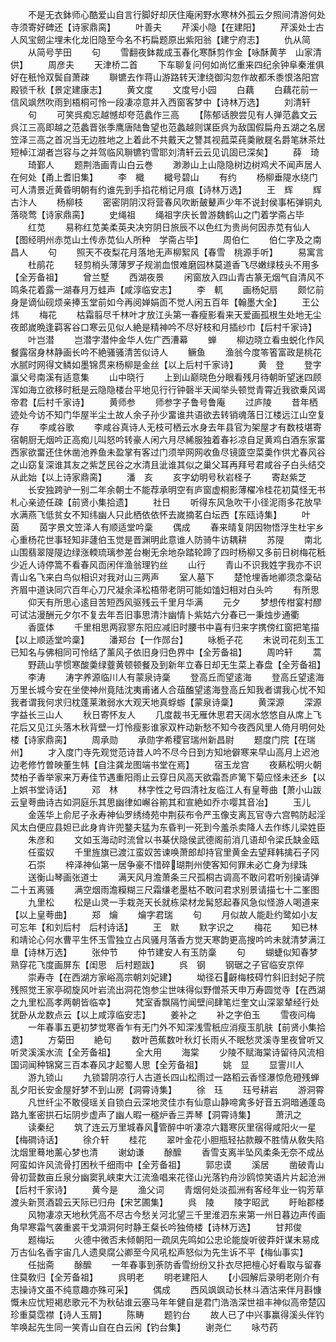 <!-- { "loadSidebar": true } -->
　　不是无衣鉢师心酷爱山自言行脚好却厌住庵闲野水寒林外孤云夕照间清游何处寺须寄好碑还【诗家鼎脔】
　　叶善夫
　　芹溪小隐【在建阳】
　　芹溪处士古人风宝劒尘埋未化龙旧隐至今名不朽扁题原出紫阳翁【建宁府志】
　　仇从简
　　从简号芋田
　　句
　　雪翻夜鉢裁成玉春化寒酥剪作金【咏酥黄芋　山家清供】
　　周彦夫
　　天津桥二首
　　下车聊复问何如尚忆重来四纪余钟阜秦淮俱好在秖怜双鬓自萧疎
　　聨镳去作蒋山游路转天津绕御沟忽作故都禾黍恨洛阳宫殿锁千秋【景定建康志】
　　黄文度
　　文度号小园
　　白藕
　　白藕花前一信风飒然吹雨到梧桐可怜一段凄凉意并入西窗客梦中【诗林万选】
　　刘清轩
　　句
　　可笑呉痴忘越憾却夸范蠡作三高
　　【陈郁话腴尝见有人弹范蠡文云呉江三高即越之范蠡晋张季鹰唐陆鲁望也范蠡越则谋臣呉为敌国假扁舟五湖之名居笠泽三高之首况当无边胜地之上着此不共戴天之讐其视菰菜莼羮敝屣名爵笔牀茶灶短棹江湖者岂容与之并驾临风聨镳钓雪耶刘清轩云云见讥固已深矣】
　　薛　琦
　　琦鄞人
　　题荆浩画青山白云巻
　　渺渺山上山隐隐树边树鸡犬不闻声居人在何处【甬上耆旧集】
　　李　檝
　　檝号碧山
　　有约
　　杨柳垂隄水绕门可人清景近黄昏明朝有约谁先到手掐花梢记月痕【诗林万选】
　　王　辉
　　辉古汴人
　　杨柳枝
　　密密阴阴汉将营春风吹断皷鼙声少年不说封侯事柘弹铜丸落晓莺【诗家鼎脔】
　　史绳祖
　　绳祖字庆长曽游魏鹤山之门着学斋占毕
　　红苋
　　易称红苋美柔英夬决穷阴日旅辰不以色红为贵尚何因赤苋有仙人【图经明州赤苋山土传赤苋仙人所种　学斋占毕】
　　周伯仁
　　伯仁字及之南昌人
　　句
　　照天不夜梨花月落地无声柳絮风【春雪　桃源手听】
　　易寓言
　　杜鹃花
　　轻剪梢头薄薄罗子规湔血恨难磨园林莫道香飞尽嫩绿枝头不用多【全芳备祖】
　　曾兰墅
　　西湖夜景
　　闲窗放入四山青古篆无烟气自清风不鸣条花着露一湖春月万蛙声【咸淳临安志】
　　李　軏
　　画杨妃扇
　　颇忆前身是谪仙砚烦亲捧玉堂前如今再阅婵娟靣不觉人闲五百年【翰墨大全】
　　王公炜
　　梅花
　　枯霜翦尽千林叶才放江头第一春瘦影看来天爱画孤根生处地无尘夜郎嵗晩逢羁客谷口寒云见似人絶是精神吟不尽好枝和月插纱巾【后村千家诗】
　　叶岂潜
　　岂潜字潜仲金华人佐广西漕幕
　　蝉
　　柳边晓立看虫蜕化作风餐露宿身林静画长吟不絶骚骚清苦似诗人
　　鳜鱼
　　渔翁今度笭箵富政是桃花水腻时网得文鳞如墨锦贯来杨柳是金丝【以上后村千家诗】
　　黄　登
　　登字瀛父号南溪有适意集
　　山中晓行
　　上到山巅晓色分眼看残月待朝昕望迷四顾浑如海立欲移时秖是云隐隐楼台平地见行行钟磬半天闻举头顿觉青霄近我欲乗风谒帝君【后村千家诗】
　　黄师参
　　师参字子鲁号鲁庵
　　过庐陵
　　昔年栖迹处今访不知门华屋半尘土故人余子孙少畱谁共语欲去转销魂落日江楼远江山空复存
　　李咸谷歌
　　李咸谷真诗人无枝可栖云水身去年县官为架屋才有数枝堪寄宿朝厨无烟吟正高痴儿叫怒吟转豪人闲六月尽絺服独着春衫凉自足黄鸡白酒东家畱西家欲畱还住休凿池养鱼未盈掌有客过门须举网网收鱼尽镜匳空菜羮作供尤春风谷之山窈复深谁其友之紫芝民谷之水清且泚谁其似之巢父耳再拜号君咸谷子白头结交从此始【以上诗家鼎脔】
　　潘　亥
　　亥字幼明号秋岩柽子
　　寄赵紫芝
　　长安独跨驴一别二年余朝士不能荐承明空有庐窗虚桐影薄櫂冷桂花初莫怪无书札心亲迹任疎【前贤小集拾遗】
　　社日
　　听得东风急吹干小径泥雨多花放早水满燕飞低贫女不知纬幽人只此栖依依怀去嵗摘茗白坛西【东瓯诗集】
　　叶　茵
　　茵字景文笠泽人有顺适堂吟稾
　　偶成
　　春来晴复阴因物悟浮生杜宇乡心重杨花世事轻知非蘧伯玉觉是晋渊明此意谁人防骑牛访耦耕
　　苏隄
　　南北山围翡翠隄隄边绿涨輭琉璃参差台榭无余地杂踏轮蹄了四时杨柳又多前日树梅花秖少近人诗停篙不看春风靣闲伴渔翁理钓丝
　　山行
　　青山不识我姓字我亦不识青山名飞来白鸟似相识对我对山三两声
　　室人墓下
　　楚怆埋香地卿须念稾砧齐眉中道诀同穴百年心刀尺凝余泽松梧带老阴可能如馌妇相对白头吟
　　有所思
　　仰天有所思心逺目苦短西风驱残云千里月华满
　　元夕
　　梦想传柑宴村醪可试沽漫酬元夕尔不复去年吾旧事思清汴幽情卜紫姑六分春已一秉烛步通衢
　　香匳体
　　千里相思两寂寥东阳应减旧时腰书中喜有归来字携傍红窗把笔描【以上顺适堂吟稾】
　　潘郑台【一作郧台】
　　咏栀子花
　　未说司花刻玉工已知名与佛相同可怜结了薰风子依旧身归色界中【全芳备祖】
　　周吟轩
　　蒿
　　野蔬山芋惯寒酸羮绿虀黄顿顿餐及到新年立春日却无生菜上春盘【全芳备祖】
　　李涛
　　涛字养源临川人有蒙泉诗稾
　　登高丘而望逺海
　　登高丘望逺海万里长城今安在坐使神州竟陆沈夷甫诸人合葅醢望逺海登高丘知我者谓我心忧不知我者谓我何求归枕蓬莱潄弱水大观天地真蜉蝣【蒙泉诗稾】
　　黄深源
　　深源字益长三山人
　　秋日寄怀友人
　　几度裁书无雁休思君天阔水悠悠自从席上飞花后又见江头落木秋背壁一灯怜瘦影谁家双杵动新愁不知今夜西风里人倚月明何处楼【诗家鼎脔】
　　周承勋
　　承勋字希稷官瑞州新昌尉
　　题度门院【在瑞州】
　　才入度门寺先观觉范诗昔人吟不尽今日到方知地僻寒来早山高月上迟池边老修竹曽映董生帏【自注龚龙图端书堂在焉】
　　宿玉龙宫
　　夜爇松明火朝焚柏子香举家来万寿佳节遇重阳雨止云穿日风高天欲霜吾庐篱下菊应怪未还乡【以上娯书堂诗话】
　　邓　林
　　林字性之号四清社友临江人有皇荂曲【萧小山跋云皇荂曲诗古如洞庭乐其思幽律如嶰谷箾其和宣絶如乔朩嘤其音冶】
　　玉儿
　　金莲华上俞尼子永寿神仙罗绣绮苑中荆荻布令严玉像支离瓦官寺六宫鸭防起淫风太白便应县妲已此身肯许兜鍪夫猛为东昏判一死到今羞杀卖降人去作练儿梁姓臣
　　朱彦和
　　文如玉海动时流曾以书棊伏隐侯武德阁前消几语却令梁氏缺金瓯
　　任蛮奴
　　千里旌旗已渡江蛮奴苦谏唤萧郎却持官里黄金去望拜韩擒石子冈
　　石崇
　　梓泽神仙第一居争豪不惜碎瑚荆州使客知何罪未必亡身为绿珠
　　送衡山琴画张道士
　　满天风月澹萧条三尺孤桐古调高不敢问君听别操请弹二十五离骚
　　满空烟雨澹糢糊三尺霜缣老墨枯不敢问君求别景请描七十二峯图
　　九里松
　　松是山灵一手栽尧天长就栋梁材龙髯怒起春风急似怪游人喝道来【以上皇荂曲】
　　郑　爚
　　爚字君瑞
　　句
　　月似故人能赴约鹭如小友可忘年【和刘后村　后村诗话】
　　王　默
　　默字识之
　　梅花
　　知已林和靖论心何水曹平生怀玉雪独立占风骚月落香方觉天寒韵更高搜吟吟未就清梦满江臯【诗林万选】
　　张仲节
　　仲节建安人有玉防稾
　　句
　　蝴蜨似知春梦熟穿花飞度画屏东【闺思　后村题跋】
　　呉　钢
　　钢琚之子官临安京倅
　　崇寿寺【在西湖方家峪高宗朝刘妃建】
　　坳径石齖梅枝碍竹斜旧封妃子院残照觉王家亭砌旋风叶岩流出洞花饱参尘世味得似野僧茶天申万寿圆觉寺【在西湖之九里松高孝两朝皆临幸】
　　梵室香飘隔竹闻壁间肆笔烂奎文山深翠辇经行处犹卧从龙数点云【以上咸淳临安志】
　　姜补之
　　补之字伯玉
　　雪夜问梅
　　一年春事五更初梦觉寒香乍有无门外不知深浅雪秖应消瘦玉肌肤【前贤小集拾遗】
　　方菊田
　　絶句
　　数叶芭蕉数叶秋灯长雨乆不眠愁灵溪寺里夜曾听又听灵溪溪水流【全芳备祖】
　　全大用
　　海棠
　　少陵不赋海棠诗留待风流相国词闻种锦窝三百本春风才起蜀人思【全芳备祖】
　　姚　显
　　显霅川人
　　游九锁山
　　九锁碧阴凉行人古道长四山松雨过一路稻云香怪瀑惊危磴残蝉乱夕阳长安金屋好梦不到山房【洞霄诗集】
　　徐　珏
　　珏号耕岩
　　游洞霄
　　凡世纤尘不敢侵瑶关自锁白云深地灵佳朩有仙意山静啼禽多好音五洞暗通蓬岛路九峯密拱石坛阴步虚声了幽人暇一穟炉香三弄琴【洞霄诗集】
　　萧汛之
　　读秦纪
　　筑了连云万里城春风管醉中听凄凉六籍寒灰里宿得咸阳火一星【梅磵诗话】
　　徐介轩
　　桂花
　　翠叶金花小胆瓶轻拈款齅不胜情从敎失陷沈烟里蓦地薰心梦也清
　　谢幼谦
　　酴醿
　　香雪支离半坠风柔条无奈不成丛阿蛮如许风流骨打困秋千细雨中【全芳备祖】
　　郭忠谟
　　溪居
　　凿破青山骨初营数亩丘泉分幽窦乳峡束大江流渔唱来花径山光落钓舟沙鸥惊笑语片片起沧洲【后村千家诗】
　　黄今是
　　渔父词
　　青烟何处淡孤洲有客经年业一钩芳草渡头新贳酒碧云天际已归舟【宋艺圃集】
　　呉　陵
　　陵字昭武
　　盱眙郡楼
　　风物凄凉天地秋凭高不尽古今愁关河北望三千里淮泗东来第一州日暮边声传画角早寒霜气袭重裘干戈澒洞何时静王粲长吟独倚楼【诗林万选】
　　甘邦俊
　　题梅坛
　　火德中微否未倾朝阳一疏凤先鸣如公忠论能旋听彼莽奸谋未易成万古仙名香宇宙几人遗臭腐公卿至今风吼松声怒似为先生诉不平【梅仙事实】
　　任拙斋
　　酴醿
　　一年春事到荼防香雪纷纷又扑衣尽把檀心好看取与留春住莫敎归【全芳备祖】
　　呉明老
　　明老建阳人
　　【小园解后录明老刚介有志操诗文虽不纯意趣亦殊可采】
　　偶成
　　西风飒飒动长林斗酒沽来伴月斟慷慨未应忧短褐悲歌元不为秋砧谁云塞马年年健自是君门浩浩深世祖丰神似高帝楚囚珍重莫霑襟【诗人玉屑】
　　陈畴
　　题钓台
　　故人已了中兴事赢得溪头伴钓竿唤起先生同一笑青山自在白云闲【钓台集】
　　谢尧仁
　　咏芍药
